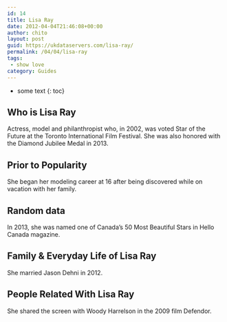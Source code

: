 ```yaml
---
id: 14
title: Lisa Ray
date: 2012-04-04T21:46:08+00:00
author: chito
layout: post
guid: https://ukdataservers.com/lisa-ray/
permalink: /04/04/lisa-ray
tags:
 - show love
category: Guides
---
```


* some text
{: toc}


## Who is  Lisa Ray
                  
                  
                  
Actress, model and philanthropist who, in 2002, was voted Star of the Future at the Toronto International Film Festival. She was also honored with the Diamond Jubilee Medal in 2013.
                  
                
                
                
## Prior to Popularity 
                  
                  
                  
She began her modeling career at 16 after being discovered while on vacation with her family.
                  
                
                
                
## Random data 
                  
                  
                  
In 2013, she was named one of Canada&#8217;s 50 Most Beautiful Stars in Hello Canada magazine.
                  
                
                
                
## Family & Everyday Life of Lisa Ray
                  
                  
                  
She married Jason Dehni in 2012.
                  
                
                
                
## People Related With  Lisa Ray
                  
                  
                  
She shared the screen with Woody Harrelson in the 2009 film Defendor.
                  
                
              
            
          
          
          
    
    
  
